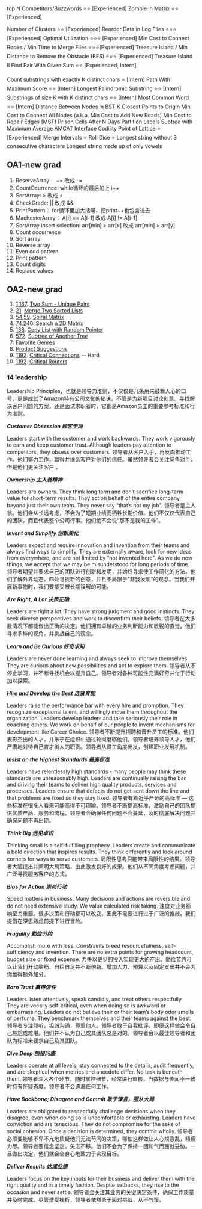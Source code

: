 top N Competitors/Buzzwords ⭐⭐ [Experienced]
Zombie in Matrix ⭐⭐ [Experienced]

Number of Clusters ⭐⭐ [Experienced]
Reorder Data in Log Files ⭐⭐⭐ [Experienced]
Optimal Utilization ⭐⭐⭐ [Experienced]
Min Cost to Connect Ropes / Min Time to Merge Files ⭐⭐⭐[Experienced]
Treasure Island / Min Distance to Remove the Obstacle (BFS) ⭐⭐⭐ [Experienced]
Treasure Island II
Find Pair With Given Sum ⭐⭐ [Experienced, Intern]

Count substrings with exactly K distinct chars ⭐ [Intern]
Path With Maximum Score ⭐⭐ [Intern]
Longest Palindromic Substring ⭐⭐ [Intern]
Substrings of size K with K distinct chars ⭐⭐ [Intern]
Most Common Word ⭐⭐ [Intern]
Distance Between Nodes in BST
K Closest Points to Origin
Min Cost to Connect All Nodes (a.k.a. Min Cost to Add New Roads)
Min Cost to Repair Edges (MST)
Prison Cells After N Days
Partition Labels
Subtree with Maximum Average
AMCAT Interface
Codility
Point of Lattice ⭐ [Experienced]
Merge Intervals ⭐
Roll Dice ⭐
Longest string without 3 consecutive characters
Longest string made up of only vowels



## OA1-new grad

1. ReserveArray：     += 改成 -=
2. CountOcurrence:  while循环的最后加上 i++
3. SortArray:             > 改成 <
4. CheckGrade:         || 改成 &&
5. PrintPattern：       for循环里加大括号，把print++也包含进去
6. MachesterArray： A[i] == A‍‌‍‍‌‌‍‌‌‌‍‌‍‍‍‍‌‍‌[i-1] 改成 A[i] != A[i-1]
7. SortArray insert selection: arr[min] > arr[x] 改成 arr[min] > arr[y]
8. Count occurrence
9. Sort array
10. Reverse array
11. Even odd pattern
12. Print pattern
13. Count digits
14. Replace values

## OA2-new grad

1. [1](https://leetcode.com/problems/two-sum/),[167](https://leetcode.com/problems/two-sum-ii-input-array-is-sorted/). [Two Sum - Unique Pairs](https://github.com/Ssuperfrank/Codes/blob/master/Array/Sums.md#amazon-oa-two-sum)
2. [21](https://leetcode.com/problems/merge-two-sorted-lists/). [Merge Two Sorted Lists](https://github.com/Ssuperfrank/Codes/blob/master/Company/Amazon/OA/Merge%20Two%20Sorted%20Lists.md#leetcode-21-merge-two-sorted-lists)
3. [54](https://leetcode.com/problems/spiral-matrix/),[59](https://leetcode.com/problems/spiral-matrix-ii/). [Spiral Matrix](https://github.com/Ssuperfrank/Codes/blob/master/Company/Amazon/OA/Spiral%20Matrix.md#54-spiral-matrix)
4. [74](https://leetcode.com/problems/search-a-2d-matrix/),[240](https://leetcode.com/problems/search-a-2d-matrix-ii/). [Search a 2D Matrix](https://github.com/Ssuperfrank/Codes/blob/master/Company/Amazon/OA/search%20matrix.md#74-search-a-2d-matrix)
5. [138](https://leetcode.com/problems/copy-list-with-random-pointer/). [Copy List with Random Pointer](https://github.com/Ssuperfrank/Codes/blob/master/Company/Amazon/OA/copy%20list%20with%20random.md#138-copy-list-with-random-pointer)
6. [572](https://leetcode.com/problems/subtree-of-another-tree/). [Subtree of Another Tree]()
7. [Favorite Genres](https://github.com/Ssuperfrank/Codes/blob/master/Company/Amazon/OA/Favorite%20Genric.md#favorite-genres)
8. [Product Suggestions](https://github.com/Ssuperfrank/Codes/blob/master/Company/Amazon/OA/Product%20Suggestions.md#product-suggestions)
9. [1192](https://leetcode.com/problems/critical-connections-in-a-network/). [Critical Connections](https://github.com/Ssuperfrank/Codes/blob/master/Company/Amazon/OA/Critical%20connection.md#1192-critical-connections-in-a-network) -- Hard
10. [1192](https://leetcode.com/problems/critical-connections-in-a-network/). [Critical Routers](https://github.com/Ssuperfrank/Codes/blob/master/Company/Amazon/OA/Critical%20connection.md#1192-critical-connections-in-a-network)



### 14 leadership

Leadership Principles，也就是领导力准则，不仅仅是几条用来鼓舞人心的口号，更是成就了Amazon特有公司文化的秘诀。不管是为新项目讨论创意、寻找解决客户问题的方案，还是面试求职者时，它都是Amazon员工的重要参考标准和行为准则。

***Customer Obsession 顾客至尚***

Leaders start with the customer and work backwards. They work vigorously to earn and keep customer trust. Although leaders pay attention to competitors, they obsess over customers.
领导者从客户入手，再反向推动工作。他们努力工作，赢得并维系客户对他们的信任。虽然领导者会关注竞争对手，但是他们更关注客户 。

***Ownership 主人翁精神***

Leaders are owners. They think long term and don’t sacrifice long-term value for short-term results. They act on behalf of the entire company, beyond just their own team. They never say “that’s not my job".
领导者是主人翁。他们会从长远考虑，不会为了短期业绩而牺牲长期价值。他们不仅仅代表自己的团队，而且代表整个公司行事。他们绝不会说“那不是我的工作”。

***Invent and Simplify 创新简化***

Leaders expect and require innovation and invention from their teams and always find ways to simplify. They are externally aware, look for new ideas from everywhere, and are not limited by “not invented here". As we do new things, we accept that we may be misunderstood for long periods of time.
领导者期望并要求自己的团队进行创新和发明，并始终寻求使工作简化的方法。他们了解外界动态，四处寻找新的创意，并且不局限于“非我发明”的观念。当我们开展新事物时，我们要接受被长期误解的可能。

***Are Right, A Lot 决策正确***

Leaders are right a lot. They have strong judgment and good instincts. They seek diverse perspectives and work to disconfirm their beliefs.
领导者在大多数情况下都能做出正确的决定。他们拥有卓越的业务判断能力和敏锐的直觉。他们寻求多样的视角，并挑战自己的观念。

***Learn and Be Curious 好奇求知***

Leaders are never done learning and always seek to improve themselves. They are curious about new possibilities and act to explore them.
领导者从不停止学习，并不断寻找机会以提升自己。领导者对各种可能性充满好奇并付于行动加以探索。

***Hire and Develop the Best 选贤育能***

Leaders raise the performance bar with every hire and promotion. They recognize exceptional talent, and willingly move them throughout the organization. Leaders develop leaders and take seriously their role in coaching others. We work on behalf of our people to invent mechanisms for development like Career Choice.
领导者不断提升招聘和晋升员工的标准。他们表彰杰出的人才，并乐于在组织中通过轮岗磨砺他们。领导者培养领导人才，他们严肃地对待自己育才树人的职责。领导者从员工角度出发，创建职业发展机制。

***Insist on the Highest Standards 最高标准***

Leaders have relentlessly high standards - many people may think these standards are unreasonably high. Leaders are continually raising the bar and driving their teams to deliver high quality products, services and processes. Leaders ensure that defects do not get sent down the line and that problems are fixed so they stay fixed.
领导者有着近乎严苛的高标准 — 这些标准在很多人看来可能高得不可理喻。领导者不断提高标准，激励自己的团队提供优质产品、服务和流程。领导者会确保任何问题不会蔓延，及时彻底解决问题并确保问题不再出现。

***Think Big 远见卓识***

Thinking small is a self-fulfilling prophecy. Leaders create and communicate a bold direction that inspires results. They think differently and look around corners for ways to serve customers.
局限性思考只能带来局限性的结果。领导者大胆提出并阐明大局策略，由此激发良好的成果。他们从不同角度考虑问题，并广泛寻找服务客户的方式。

***Bias for Action 崇尚行动***

Speed matters in business. Many decisions and actions are reversible and do not need extensive study. We value calculated risk taking. 
速度对业务影响至关重要。很多决策和行动都可以改变，因此不需要进行过于广泛的推敲。我们提倡在深思熟虑前提下进行冒险。

***Frugality 勤俭节约***

Accomplish more with less. Constraints breed resourcefulness, self-sufficiency and invention. There are no extra points for growing headcount, budget size or fixed expense.
力争以更少的投入实现更大的产出。勤俭节约可以让我们开动脑筋、自给自足并不断创新。增加人力、预算以及固定支出并不会为你赢得额外加分。

***Earn Trust 赢得信任***

Leaders listen attentively, speak candidly, and treat others respectfully. They are vocally self-critical, even when doing so is awkward or embarrassing. Leaders do not believe their or their team’s body odor smells of perfume. They benchmark themselves and their teams against the best.
领导者专注倾听，坦诚沟通，尊重他人。领导者敢于自我批评，即便这样做会令自己尴尬或难堪。他们并不认为自己或其团队总是对的。领导者会以最佳领导者和团队为标准来要求自己及其团队。

***Dive Deep 刨根问底***

Leaders operate at all levels, stay connected to the details, audit frequently, and are skeptical when metrics and anecdote differ. No task is beneath them.
领导者深入各个环节，随时掌控细节，经常进行审核，当数据与传闻不一致时持有怀疑态度。领导者不会遗漏任何工作。

***Have Backbone; Disagree and Commit 敢于谏言，服从大局***

Leaders are obligated to respectfully challenge decisions when they disagree, even when doing so is uncomfortable or exhausting. Leaders have conviction and are tenacious. They do not compromise for the sake of social cohesion. Once a decision is determined, they commit wholly.
领导者必须要能够不卑不亢地质疑他们无法苟同的决策，哪怕这样做让人心烦意乱，精疲力尽。领导者要信念坚定，矢志不移。他们不会为了保持一团和气而屈就妥协。一旦做出决定，他们就会全身心地致力于实现目标。

***Deliver Results 达成业绩***

Leaders focus on the key inputs for their business and deliver them with the right quality and in a timely fashion. Despite setbacks, they rise to the occasion and never settle.
领导者会关注其业务的关键决定条件，确保工作质量并及时完成。尽管遭受挫折，领导者依然勇于面对挑战，从不气馁。
